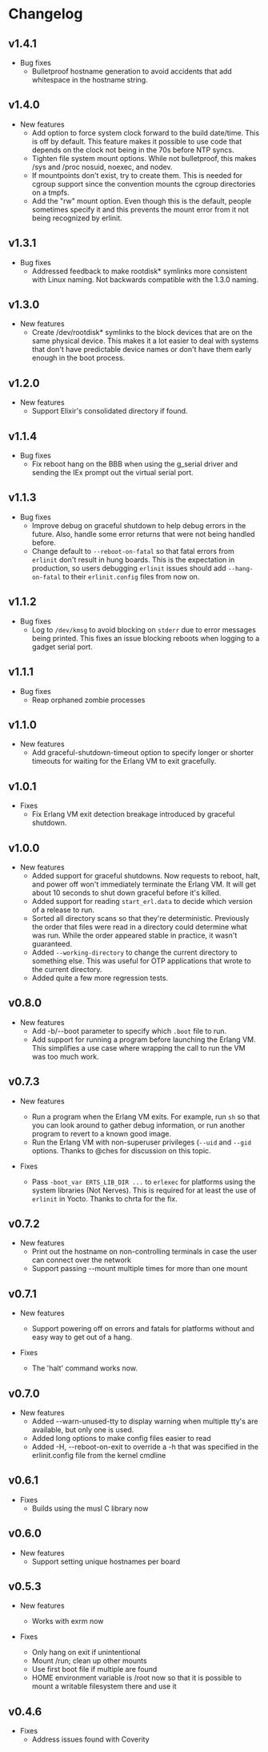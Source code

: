 # Changelog

## v1.4.1

  * Bug fixes
    * Bulletproof hostname generation to avoid accidents that add whitespace in
      the hostname string.

## v1.4.0

  * New features
    * Add option to force system clock forward to the build date/time. This is
      off by default. This feature makes it possible to use code that depends on
      the clock not being in the 70s before NTP syncs.
    * Tighten file system mount options. While not bulletproof, this makes
      /sys and /proc nosuid, noexec, and nodev.
    * If mountpoints don't exist, try to create them. This is needed for
      cgroup support since the convention mounts the cgroup directories on
      a tmpfs.
    * Add the "rw" mount option. Even though this is the default, people
      sometimes specify it and this prevents the mount error from it not
      being recognized by erlinit.

## v1.3.1

  * Bug fixes
    * Addressed feedback to make rootdisk* symlinks more consistent with Linux
      naming. Not backwards compatible with the 1.3.0 naming.

## v1.3.0

  * New features
    * Create /dev/rootdisk* symlinks to the block devices that are on the same
      physical device.  This makes it a lot easier to deal with systems that
      don't have predictable device names or don't have them early enough in
      the boot process.

## v1.2.0

  * New features
    * Support Elixir's consolidated directory if found.

## v1.1.4

  * Bug fixes
    * Fix reboot hang on the BBB when using the g_serial driver and sending the
      IEx prompt out the virtual serial port.

## v1.1.3

  * Bug fixes
    * Improve debug on graceful shutdown to help debug errors in the future.
      Also, handle some error returns that were not being handled before.
    * Change default to `--reboot-on-fatal` so that fatal errors from `erlinit`
      don't result in hung boards. This is the expectation in production, so
      users debugging `erlinit` issues should add `--hang-on-fatal` to their
      `erlinit.config` files from now on.

## v1.1.2

  * Bug fixes
    * Log to `/dev/kmsg` to avoid blocking on `stderr` due to error messages
      being printed. This fixes an issue blocking reboots when logging to a
      gadget serial port.

## v1.1.1

  * Bug fixes
    * Reap orphaned zombie processes

## v1.1.0

  * New features
    * Add graceful-shutdown-timeout option to specify longer or shorter
      timeouts for waiting for the Erlang VM to exit gracefully.

## v1.0.1

  * Fixes
    * Fix Erlang VM exit detection breakage introduced by graceful shutdown.

## v1.0.0

  * New features
    * Added support for graceful shutdowns. Now requests to reboot, halt,
      and power off won't immediately terminate the Erlang VM. It will get
      about 10 seconds to shut down graceful before it's killed.
    * Added support for reading `start_erl.data` to decide which version
      of a release to run.
    * Sorted all directory scans so that they're deterministic. Previously
      the order that files were read in a directory could determine what was
      run. While the order appeared stable in practice, it wasn't guaranteed.
    * Added `--working-directory` to change the current directory to
      something else. This was useful for OTP applications that wrote to
      the current directory.
    * Added quite a few more regression tests.

## v0.8.0

  * New features
    * Add -b/--boot parameter to specify which `.boot` file to run.
    * Add support for running a program before launching the Erlang VM.
      This simplifies a use case where wrapping the call to run the VM
      was too much work.

## v0.7.3

  * New features
    * Run a program when the Erlang VM exits. For example, run `sh` so
      that you can look around to gather debug information, or run
      another program to revert to a known good image.
    * Run the Erlang VM with non-superuser privileges (`--uid` and `--gid`
      options. Thanks to @ches for discussion on this topic.

  * Fixes
    * Pass `-boot_var ERTS_LIB_DIR ...` to `erlexec` for platforms using
      the system libraries (Not Nerves). This is required for at least
      the use of `erlinit` in Yocto. Thanks to chrta for the fix.

## v0.7.2

  * New features
    * Print out the hostname on non-controlling terminals in case the
      user can connect over the network
    * Support passing --mount multiple times for more than one mount

## v0.7.1

  * New features
    * Support powering off on errors and fatals for platforms without
      and easy way to get out of a hang.

  * Fixes
    * The 'halt' command works now.

## v0.7.0

  * New features
    * Added --warn-unused-tty to display warning when multiple tty's
      are available, but only one is used.
    * Added long options to make config files easier to read
    * Added -H, --reboot-on-exit to override a -h that was specified in
      the erlinit.config file from the kernel cmdline

## v0.6.1

  * Fixes
    * Builds using the musl C library now

## v0.6.0

  * New features
    * Support setting unique hostnames per board

## v0.5.3

  * New features
    * Works with exrm now

  * Fixes
    * Only hang on exit if unintentional
    * Mount /run; clean up other mounts
    * Use first boot file if multiple are found
    * HOME environment variable is /root now so that it is possible to mount a
      writable filesystem there and use it

## v0.4.6

  * Fixes
    * Address issues found with Coverity
